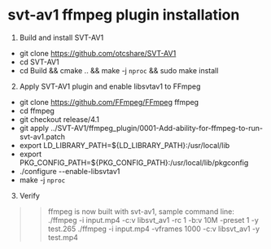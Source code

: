 # svt-av1 ffmpeg plugin installation

1. Build and install SVT-AV1 
- git clone https://github.com/otcshare/SVT-AV1
- cd SVT-AV1
- cd Build && cmake .. && make -j `nproc` && sudo make install

2. Apply SVT-AV1 plugin and enable libsvtav1 to FFmpeg
- git clone https://github.com/FFmpeg/FFmpeg ffmpeg
- cd ffmpeg
- git checkout release/4.1
- git apply ../SVT-AV1/ffmpeg_plugin/0001-Add-ability-for-ffmpeg-to-run-svt-av1.patch
- export LD_LIBRARY_PATH=${LD_LIBRARY_PATH}:/usr/local/lib
- export PKG_CONFIG_PATH=${PKG_CONFIG_PATH}:/usr/local/lib/pkgconfig
- ./configure --enable-libsvtav1
- make -j `nproc`

3. Verify
>> ffmpeg is now built with svt-av1, sample command line: 
./ffmpeg  -i input.mp4 -c:v libsvt_av1 -rc 1 -b:v 10M -preset 1  -y test.265
./ffmpeg  -i input.mp4 -vframes 1000 -c:v libsvt_av1 -y test.mp4

